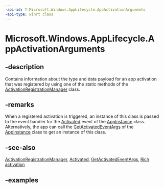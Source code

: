 ```yaml
---
-api-id: T:Microsoft.Windows.AppLifecycle.AppActivationArguments
-api-type: winrt class
---
```


# Microsoft.Windows.AppLifecycle.AppActivationArguments

<!--
public sealed class AppActivationArguments
-->


## -description

Contains information about the type and data payload for an app activation that was registered by using one of the static methods of the [ActivationRegistrationManager](activationregistrationmanager.md) class.

## -remarks

When a registered activation is triggered, an instance of this class is passed to the event handler for the [Activated](appinstance_activated.md) event of the [AppInstance](appinstance.md) class. Alternatively, the app can call the [GetActivatedEventArgs](appinstance_getactivatedeventargs_19856196.md) of the [AppInstance](appinstance.md) class to get an instance of this class.

## -see-also

[ActivationRegistrationManager](activationregistrationmanager.md), [Activated](appinstance_activated.md), [GetActivatedEventArgs](appinstance_getactivatedeventargs_19856196.md), [Rich activation](/windows/apps/windows-app-sdk/applifecycle/applifecycle-rich-activation)

## -examples


